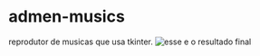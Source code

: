 # admen-musics
reprodutor de musicas que usa tkinter.
![esse e o resultado final ](https://github.com/Mario-mutondo/open-play-musics/blob/master/open-play-musics.png)
